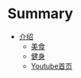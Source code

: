 # Summary

* [介绍](README.md)
  - [美食](food.md)
  - [健身](gym.md)
  - [Youtube首页](https://www.youtube.com/)

